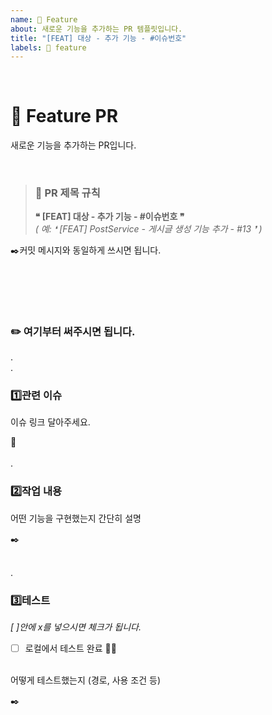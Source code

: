 ```yaml
---
name: 🧠 Feature
about: 새로운 기능을 추가하는 PR 템플릿입니다.
title: "[FEAT] 대상 - 추가 기능 - #이슈번호"
labels: 🧠 feature
---
```

</br>

# 📌 Feature PR

새로운 기능을 추가하는 PR입니다. 

</br>

> ### 📝 PR 제목 규칙
> **❝ [FEAT] 대상 - 추가 기능 - #이슈번호 ❞**
</br>*( 예: ❛ [FEAT] PostService - 게시글 생성 기능 추가 - #13 ❜ )* 

✒️커밋 메시지와 동일하게 쓰시면 됩니다.

</br></br>
---

### ✏️ 여기부터 써주시면 됩니다.
.
</br>.

### 1️⃣관련 이슈
이슈 링크 달아주세요. 

🔗
</br></br>
.
### 2️⃣작업 내용
어떤 기능을 구현했는지 간단히 설명

✒️
</br></br>

.
### 3️⃣테스트
*[ ]안에 x를 넣으시면 체크가 됩니다.*
- [ ] 로컬에서 테스트 완료 🧪🫧

</br>어떻게 테스트했는지 (경로, 사용 조건 등)

✒️
</br></br>



